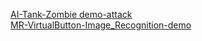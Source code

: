 [AI-Tank-Zombie demo-attack](http://www.iqiyi.com/w_19rz1vwexh.html)  
[MR-VirtualButton-Image_Recognition-demo](http://www.iqiyi.com/w_19ryx5d5dx.html)
